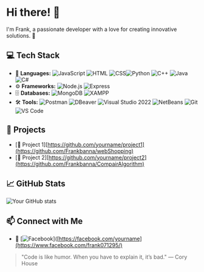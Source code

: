 # Hi there! 👋

I'm Frank, a passionate developer with a love for creating innovative solutions. 🚀

## 💻 Tech Stack
- 🚀 **Languages:** ![JavaScript](https://img.shields.io/badge/-JavaScript-F7DF1E?logo=javascript&logoColor=black) ![HTML](https://img.shields.io/badge/-HTML-E34F26?logo=html5&logoColor=white) ![CSS](https://img.shields.io/badge/-CSS-1572B6?logo=css3&logoColor=white)![Python](https://img.shields.io/badge/-Python-3776AB?logo=python&logoColor=white) ![C++](https://img.shields.io/badge/-C++-00599C?logo=c%2B%2B&logoColor=white) ![Java](https://img.shields.io/badge/-Java-007396?logo=java&logoColor=white) ![C#](https://img.shields.io/badge/-C%23-239120?logo=csharp&logoColor=white) 
- ⚙️ **Frameworks:** ![Node.js](https://img.shields.io/badge/-Node.js-339933?logo=node.js&logoColor=white) ![Express](https://img.shields.io/badge/-Express-000000?logo=express&logoColor=white)
- 🗄️ **Databases:** ![MongoDB](https://img.shields.io/badge/-MongoDB-47A248?logo=mongodb&logoColor=white) ![XAMPP](https://img.shields.io/badge/-XAMPP-FB7A24?logo=xampp&logoColor=white)
- 🛠️ **Tools:** ![Postman](https://img.shields.io/badge/-Postman-FF6C37?logo=postman&logoColor=white) ![DBeaver](https://img.shields.io/badge/-DBeaver-1F6FEB?logo=dbeaver&logoColor=white) ![Visual Studio 2022](https://img.shields.io/badge/-Visual%20Studio%202022-5C2D91?logo=visualstudio&logoColor=white) ![NetBeans](https://img.shields.io/badge/-NetBeans-1B6AC6?logo=apache-netbeans-ide&logoColor=white) ![Git](https://img.shields.io/badge/-Git-F05032?logo=git&logoColor=white) ![VS Code](https://img.shields.io/badge/-VS%20Code-007ACC?logo=visual%20studio%20code&logoColor=white)

## 🚀 Projects
- [🔗 Project 1][https://github.com/yourname/project1](https://github.com/Frankbanna/webShopping)
- [🔗 Project 2][https://github.com/yourname/project2](https://github.com/Frankbanna/CompairAlgorithm)

## 📈 GitHub Stats
![Your GitHub stats](https://github-readme-stats.vercel.app/api?username=yourname&show_icons=true&theme=radical)

## 📫 Connect with Me
- 🔗 [![Facebook](https://img.shields.io/badge/-Facebook-1877F2?logo=facebook&logoColor=white)]([https://facebook.com/yourname](https://www.facebook.com/frank071295/)


> "Code is like humor. When you have to explain it, it’s bad." — Cory House
